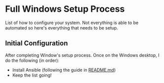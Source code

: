 # Full Windows Setup Process

List of how to configure your system. Not everything is able to be automated so here's everything that needs to be setup.

## Initial Configuration

After completing Window's setup process. Once on the Windows desktop, I do the following (in order):

  - Install Ansible (following the guide in [README.md](README.md))
  - Keep the list going!